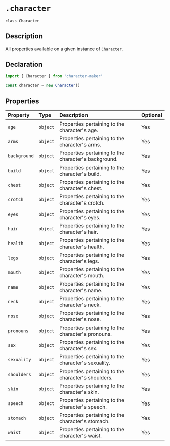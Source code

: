 # `.character`

`class Character`

## Description

All properties available on a given instance of `Character`.

## Declaration

```js
import { Character } from 'character-maker'

const character = new Character()
```

## Properties

| Property      | Type     | Description                                            | Optional |
| :------------ | :------- | :----------------------------------------------------- | :------- |
| `age`         | `object` | Properties pertaining to the character's age.          | Yes      |
| `arms`        | `object` | Properties pertaining to the character's arms.         | Yes      |
| `background`  | `object` | Properties pertaining to the character's background.   | Yes      |
| `build`       | `object` | Properties pertaining to the character's build.        | Yes      |
| `chest`       | `object` | Properties pertaining to the character's chest.        | Yes      |
| `crotch`      | `object` | Properties pertaining to the character's crotch.       | Yes      |
| `eyes`        | `object` | Properties pertaining to the character's eyes.         | Yes      |
| `hair`        | `object` | Properties pertaining to the character's hair.         | Yes      |
| `health`      | `object` | Properties pertaining to the character's health.       | Yes      |
| `legs`        | `object` | Properties pertaining to the character's legs.         | Yes      |
| `mouth`       | `object` | Properties pertaining to the character's mouth.        | Yes      |
| `name`        | `object` | Properties pertaining to the character's name.         | Yes      |
| `neck`        | `object` | Properties pertaining to the character's neck.         | Yes      |
| `nose`        | `object` | Properties pertaining to the character's nose.         | Yes      |
| `pronouns`    | `object` | Properties pertaining to the character's pronouns.     | Yes      |
| `sex`         | `object` | Properties pertaining to the character's sex.          | Yes      |
| `sexuality`   | `object` | Properties pertaining to the character's sexuality.    | Yes      |
| `shoulders`   | `object` | Properties pertaining to the character's shoulders.    | Yes      |
| `skin`        | `object` | Properties pertaining to the character's skin.         | Yes      |
| `speech`      | `object` | Properties pertaining to the character's speech.       | Yes      |
| `stomach`     | `object` | Properties pertaining to the character's stomach.      | Yes      |
| `waist`       | `object` | Properties pertaining to the character's waist.        | Yes      |
